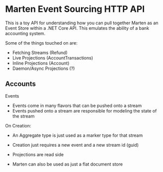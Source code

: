 # Marten Event Sourcing HTTP API
This is a toy API for understanding how you can pull together Marten as an Event Store within a .NET Core API. This emulates the ability of a bank accounting system.

Some of the things touched on are:

* Fetching Streams (Refund)
* Live Projections (AccountTransactions)
* Inline Projections (Account)
* Daemon/Async Projections (?)

## Accounts

Events
* Events come in many flavors that can be pushed onto a stream
* Events pushed onto a stream are responsible for modeling the state of the stream


On Creation:
* An Aggregate type is just used as a marker type for that stream
* Creation just requires a new event and a new stream id (guid)

* Projections are read side


* Marten can also be used as just a flat document store
